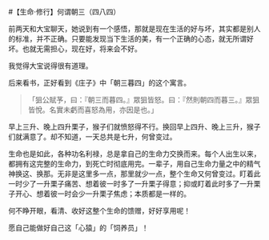 #【生命⋅修行】何谓朝三（四八四）

前两天和大宝聊天，她说到有一个感悟，那就是现在生活的好与坏，其实都是别人的标准，并不正确。只要能发现当下生活的美，有一个正确的心态，就无所谓好坏。也就无需担心，现在好，将来会不好。

我觉得大宝说得很有道理。

后来看书，正好看到《庄子》中「朝三暮四」的这个寓言。

> 「狙公賦芧，曰：『朝三而暮四。』眾狙皆怒。曰：『然則朝四而暮三。』眾狙皆悅。名實未虧而喜怒為用，亦因是也。」

早上三升、晚上四升栗子，猴子们就愤怒得不行。换回早上四升、晚上三升，猴子们就满意了。却不知道，一天总共是七升，何曾变过。

生命也是如此，各种功名利禄，总是拿自己的生命力交换而来。每个人出生以来，都拥有这完整的生命力，到死亡时彻底用完。一辈子，用自己生命力量之中的精气神换这、换那。无非是这里多一点，那里就少一点，整个生命又何曾变过。盯着此一时少了一升栗子痛苦、想着彼一时多了一升栗子得意；抑或盯着此时多了一升栗子开心、想着彼一时会少一升栗子焦虑；本质都是一样的。

何不睁开眼，看清、收好这整个生命的馈赠，好好享用呢！

愿自己能做好自己这「心猿」的「饲养员」！
